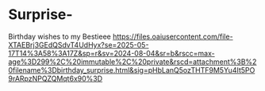 # Surprise-
Birthday wishes to my Bestieee
https://files.oaiusercontent.com/file-XTAEBrj3GEdQSdvT4UdHyx?se=2025-05-17T14%3A58%3A17Z&sp=r&sv=2024-08-04&sr=b&rscc=max-age%3D299%2C%20immutable%2C%20private&rscd=attachment%3B%20filename%3Dbirthday_surprise.html&sig=pHbLanQ5ozTHTF9M5Yu4It5PO9rARpzNPQZQMqt6x90%3D
